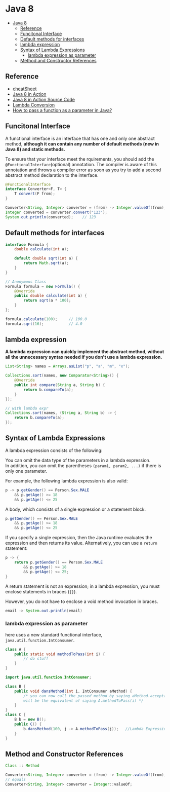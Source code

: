 # Java 8

- [Java 8](#java-8)
  - [Reference](#reference)
  - [Funcitonal Interface](#funcitonal-interface)
  - [Default methods for interfaces](#default-methods-for-interfaces)
  - [lambda expression](#lambda-expression)
  - [Syntax of Lambda Expressions](#syntax-of-lambda-expressions)
    - [lambda expression as parameter](#lambda-expression-as-parameter)
  - [Method and Constructor References](#method-and-constructor-references)
## Reference

- [cheatSheet](https://github.com/winterbe/java8-tutorial)
- [Java 8 in Action](https://gitee.com/lihuadaiyu/read/blob/master/Java8%E5%AE%9E%E6%88%98/Java8%E5%AE%9E%E6%88%98%20%E7%AC%94%E8%AE%B0.md)
- [Java 8 in Action Source Code](https://github.com/java8/Java8InAction)
- [Lambda Conversion](https://mkyong.com/java8/java-8-flatmap-example/)
- [How to pass a function as a parameter in Java?](https://stackoverflow.com/questions/4685563/how-to-pass-a-function-as-a-parameter-in-java)


## Funcitonal Interface 

A functional interface is an interface that has one and only one abstract method, **although it can contain any number of default methods (new in Java 8) and static methods.**

To ensure that your interface meet the rquirements, you should add the `@FunctionalInterface`(optional) annotation. The compiler is aware of this annotation and throws a compiler error as soon as you try to add a second abstract method declaration to the interface.
```java 
@FunctionalInterface
interface Converter<F, T> {
    T convert(F from);
}

Converter<String, Integer> converter = (from) -> Integer.valueOf(from);
Integer converted = converter.convert("123");
System.out.println(converted);    // 123
```

## Default methods for interfaces

```java
interface Formula {
    double calculate(int a);

    default double sqrt(int a) {
        return Math.sqrt(a);
    }
}

// Anonymous Class
Formula formula = new Formula() {
    @Override
    public double calculate(int a) {
        return sqrt(a * 100);
    }
};

formula.calculate(100);     // 100.0
formula.sqrt(16);           // 4.0
```

## lambda expression

**A lambda expression can quickly implement the abstract method, without all the unnecessary syntax needed if you don't use a lambda expression.**

```java
List<String> names = Arrays.asList("p", "a", "m", "x");

Collections.sort(names, new Comparator<String>() {
    @Override
    public int compare(String a, String b) {
        return b.compareTo(a);
    }
});

// with lambda expr
Collections.sort(names, (String a, String b) -> {
    return b.compareTo(a);
});
```


## Syntax of Lambda Expressions
A lambda expression consists of the following:


You can omit the data type of the parameters in a lambda expression.    
In addition, you can omit the parentheses `(param1, param2, ...)` if there is only one parameter.  

For example, the following lambda expression is also valid:
```java
p -> p.getGender() == Person.Sex.MALE 
    && p.getAge() >= 18
    && p.getAge() <= 25
```

A body, which consists of a single expression or a statement block. 
```java
p.getGender() == Person.Sex.MALE 
    && p.getAge() >= 18
    && p.getAge() <= 25
```

If you specify a single expression, then the Java runtime evaluates the expression and then returns its value. Alternatively, you can use a `return` statement:
```java 
p -> {
    return p.getGender() == Person.Sex.MALE
        && p.getAge() >= 18
        && p.getAge() <= 25;
}
```
A return statement is not an expression; in a lambda expression, you must enclose statements in braces (`{}`). 

However, you do not have to enclose a void method invocation in braces. 
```java
email -> System.out.println(email)
```


### lambda expression as parameter

here uses a new standard functional interface, `java.util.function.IntConsumer`.
```java
class A {
    public static void methodToPass(int i) { 
        // do stuff
    }
}

import java.util.function.IntConsumer;

class B {
    public void dansMethod(int i, IntConsumer aMethod) {
        /* you can now call the passed method by saying aMethod.accept(i), and it
        will be the equivalent of saying A.methodToPass(i) */
    }
}
class C {
    B b = new B();
    public C() {
        b.dansMethod(100, j -> A.methodToPass(j));   //Lambda Expression here
    }
}
```
## Method and Constructor References

```java
Class :: Method
```

```java
Converter<String, Integer> converter = (from) -> Integer.valueOf(from);
// equals
Converter<String, Integer> converter = Integer::valueOf;
```
